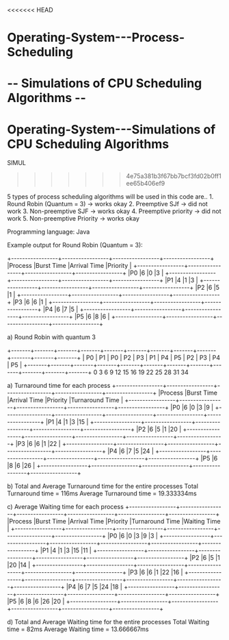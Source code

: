 <<<<<<< HEAD
# Operating-System---Process-Scheduling

-- Simulations of CPU Scheduling Algorithms --
=======
# Operating-System---Simulations of CPU Scheduling Algorithms

SIMUL
>>>>>>> 4e75a381b3f67bb7bcf3fd02b0ff1ee65b406ef9

5 types of process scheduling algorithms will be used in this code are..
    1. Round Robin (Quantum = 3) -> works okay
    2. Preemptive SJf            -> did not work
    3. Non-preemptive SJF        -> works okay
    4. Preemptive priority       -> did not work
    5. Non-preemptive Priority   -> works okay

Programming language: Java

Example output for Round Robin (Quantum = 3):
  
  +-----------------+-----------------+-----------------+-----------------+
  |Process          |Burst Time       |Arrival Time     |Priority         |
  +-----------------+-----------------+-----------------+-----------------+
  |P0               |6                |0                |3                |
  +-----------------+-----------------+-----------------+-----------------+
  |P1               |4                |1                |3                |
  +-----------------+-----------------+-----------------+-----------------+
  |P2               |6                |5                |1                |
  +-----------------+-----------------+-----------------+-----------------+
  |P3               |6                |6                |1                |
  +-----------------+-----------------+-----------------+-----------------+
  |P4               |6                |7                |5                |
  +-----------------+-----------------+-----------------+-----------------+
  |P5               |6                |8                |6                |
  +-----------------+-----------------+-----------------+-----------------+
  
  a) Round Robin with quantum 3

   +-------+-------+-------+-------+-------+-------+-------+-------+-------+-------+-------+-------+
   | P0    | P1    | P0    | P2    | P3    | P1    | P4    | P5    | P2    | P3    | P4    | P5    |
   +-------+-------+-------+-------+-------+-------+-------+-------+-------+-------+-------+-------+
     0       3       6       9       12      15      16      19      22      25      28      31  34
     
  a) Turnaround time for each process
   +-----------------+-----------------+-----------------+-----------------+-----------------+
   |Process          |Burst Time       |Arrival Time     |Priority         |Turnaround Time  |
   +-----------------+-----------------+-----------------+-----------------+-----------------+
   |P0               |6                |0                |3                |9                |
   +-----------------+-----------------+-----------------+-----------------+-----------------+
   |P1               |4                |1                |3                |15               |
   +-----------------+-----------------+-----------------+-----------------+-----------------+
   |P2               |6                |5                |1                |20               |
   +-----------------+-----------------+-----------------+-----------------+-----------------+
   |P3               |6                |6                |1                |22               |
   +-----------------+-----------------+-----------------+-----------------+-----------------+
   |P4               |6                |7                |5                |24               |
   +-----------------+-----------------+-----------------+-----------------+-----------------+
   |P5               |6                |8                |6                |26               |
   +-----------------+-----------------+-----------------+-----------------+-----------------+
   
   b) Total and Average Turnaround time for the entire processes
   Total Turnaround time = 116ms
   Average Turnaround time = 19.333334ms

   c) Average Waiting time for each process
   +-----------------+-----------------+-----------------+-----------------+-----------------+-----------------+
   |Process          |Burst Time       |Arrival Time     |Priority         |Turnaround Time  |Waiting Time     |
   +-----------------+-----------------+-----------------+-----------------+-----------------+-----------------+
   |P0               |6                |0                |3                |9                |3                |
   +-----------------+-----------------+-----------------+-----------------+-----------------+-----------------+
   |P1               |4                |1                |3                |15               |11               |
   +-----------------+-----------------+-----------------+-----------------+-----------------+-----------------+
   |P2               |6                |5                |1                |20               |14               |
   +-----------------+-----------------+-----------------+-----------------+-----------------+-----------------+
   |P3               |6                |6                |1                |22               |16               |
   +-----------------+-----------------+-----------------+-----------------+-----------------+-----------------+
   |P4               |6                |7                |5                |24               |18               |
   +-----------------+-----------------+-----------------+-----------------+-----------------+-----------------+
   |P5               |6                |8                |6                |26               |20               |
   +-----------------+-----------------+-----------------+-----------------+-----------------+-----------------+
   
   d) Total and Average Waiting time for the entire processes
   Total Waiting time = 82ms
   Average Waiting time = 13.666667ms

